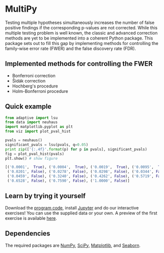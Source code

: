 # MultiPy
Testing multiple hypotheses simultaneously increases the number of false 
positive findings if the corresponding p-values are not corrected. While this 
multiple testing problem is well known, the classic and advanced correction 
methods are yet to be implemented into a coherent Python package. This package 
sets out to fill this gap by implementing methods for controlling the 
family-wise error rate (FWER) and the false discovery rate (FDR).

## Implemented methods for controlling the FWER

- Bonferroni correction
- Šidák correction
- Hochberg's procedure
- Holm-Bonferroni procedure

## Quick example

```python
from adaptive import lsu
from data import neuhaus
import matplotlib.pyplot as plt
from viz import plot_pval_hist

pvals = neuhaus()
significant_pvals = lsu(pvals, q=0.05)
print zip(['{:.4f}'.format(p) for p in pvals], significant_pvals)
fig = plot_pval_hist(pvals)
plt.show() # show figure
```

```python
[('0.0001',  True), ('0.0004',  True), ('0.0019',  True), ('0.0095',  True), 
 ('0.0201', False), ('0.0278', False), ('0.0298', False), ('0.0344', False), 
 ('0.0459', False), ('0.3240', False), ('0.4262', False), ('0.5719', False), 
 ('0.6528', False), ('0.7590', False), ('1.0000', False)]
```

## Learn by trying it yourself

Download the <a href="https://github.com/puolival/multipy/archive/master.zip">
program code</a>, install <a href="https://jupyter.org/">Jupyter</a> and do 
our interactive exercises! You can use the supplied data or your own. A preview 
of the first exercise is available 
<a href="https://github.com/puolival/multipy/blob/master/exercise1.ipynb">here</a>.

## Dependencies

The required packages are 
<a href="http://www.numpy.org/">NumPy</a>,
<a href="https://www.scipy.org/">SciPy</a>,
<a href="https://matplotlib.org/">Matplotlib</a>, and
<a href="https://seaborn.pydata.org">Seaborn</a>.

